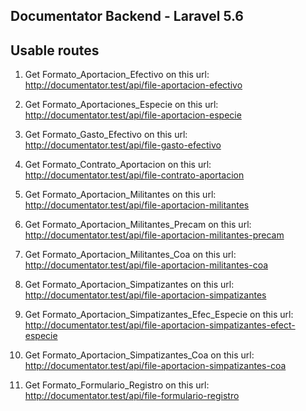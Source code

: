 ## Documentator Backend - Laravel 5.6

## Usable routes

1. Get Formato_Aportacion_Efectivo on this url: http://documentator.test/api/file-aportacion-efectivo

2. Get Formato_Aportaciones_Especie on this url: http://documentator.test/api/file-aportacion-especie

3. Get Formato_Gasto_Efectivo on this url: http://documentator.test/api/file-gasto-efectivo

4. Get Formato_Contrato_Aportacion on this url: http://documentator.test/api/file-contrato-aportacion

5. Get Formato_Aportacion_Militantes on this url: http://documentator.test/api/file-aportacion-militantes

6. Get Formato_Aportacion_Militantes_Precam on this url: http://documentator.test/api/file-aportacion-militantes-precam

7. Get Formato_Aportacion_Militantes_Coa on this url: http://documentator.test/api/file-aportacion-militantes-coa

8. Get Formato_Aportacion_Simpatizantes on this url: http://documentator.test/api/file-aportacion-simpatizantes

9. Get Formato_Aportacion_Simpatizantes_Efec_Especie on this url: http://documentator.test/api/file-aportacion-simpatizantes-efect-especie

10. Get Formato_Aportacion_Simpatizantes_Coa on this url: http://documentator.test/api/file-aportacion-simpatizantes-coa

11. Get Formato_Formulario_Registro on this url: http://documentator.test/api/file-formulario-registro


